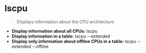 # lscpu
> Displays information about the CPU architecture
- **Display information about all CPUs:**
lscpu
- **Display information in a table:**
lscpu --extended
- **Display only information about offline CPUs in a table:**
lscpu --extended --offline
